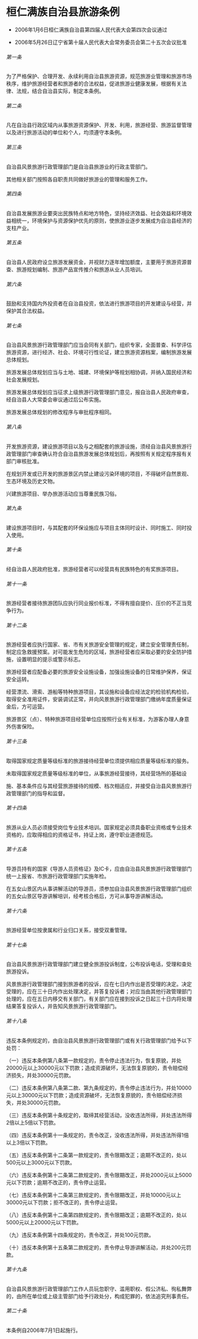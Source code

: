 # 桓仁满族自治县旅游条例

- 2006年1月6日桓仁满族自治县第四届人民代表大会第四次会议通过

- 2006年5月26日辽宁省第十届人民代表大会常务委员会第二十五次会议批准

<!-- INFO END -->

###### 第一条

为了严格保护、合理开发、永续利用自治县旅游资源，规范旅游业管理和旅游市场秩序，维护旅游经营者和旅游者的合法权益，促进旅游业健康发展，根据有关法律、法规，结合自治县实际，制定本条例。

###### 第二条

凡在自治县行政区域内从事旅游资源保护、开发、利用，旅游经营、旅游监督管理以及进行旅游活动的单位和个人，均须遵守本条例。

###### 第三条

自治县风景旅游行政管理部门是自治县旅游业的行政主管部门。

其他相关部门按照各自职责共同做好旅游业的管理和服务工作。

###### 第四条

自治县发展旅游业要突出民族特点和地方特色，坚持经济效益、社会效益和环境效益相统一，环境保护与资源保护优先的原则，使旅游业逐步发展成为自治县经济的支柱产业。

###### 第五条

自治县人民政府设立旅游发展资金，并视财力逐年增加额度，主要用于旅游资源普查、旅游规划编制、旅游产品宣传推介和旅游从业人员培训。

###### 第六条

鼓励和支持国内外投资者在自治县投资，依法进行旅游项目的开发建设与经营，并保护其合法权益。

###### 第七条

自治县风景旅游行政管理部门应当会同有关部门，组织专家，全面普查、科学评估旅游资源，进行经济、社会、环境可行性论证，建立旅游资源档案，编制旅游发展总体规划。

旅游发展总体规划应当与土地、城建、环境保护等规划相协调，并纳入国民经济和社会发展规划。

旅游发展总体规划应当征求上级旅游行政管理部门意见，报自治县人民政府审查，经自治县人大常委会审议通过后公布实施。

旅游发展总体规划的修改程序与审批程序相同。

###### 第八条

开发旅游资源，建设旅游项目以及与之相配套的旅游设施，须经自治县风景旅游行政管理部门审查确认符合自治县旅游发展总体规划后，再按照有关规定程序报有关部门审核批准。

在规划开发或已开发的旅游景区内禁止建设污染环境的项目，不得破坏自然景观、生态环境及历史文物。

兴建旅游项目、举办旅游活动应当尊重民族习俗。

###### 第九条

建设旅游项目时，与其配套的环保设施应与项目主体同时设计、同时施工、同时投入使用。

###### 第十条

经自治县人民政府批准，旅游经营者可以经营具有民族特色的有奖旅游项目。

###### 第十一条

旅游经营者接待旅游团队应执行同业报价标准，不得有擅自提价、压价的不正当竞争行为。

###### 第十二条

旅游经营者应执行国家、省、市有关旅游安全管理的规定，建立安全管理责任制，制定应急救援预案。对可能发生危险的区域，旅游经营者应采取必要的安全防护措施，设置明显的提示或警示标志。

旅游经营者应配备必要的旅游安全设施设备，加强设施设备的日常维护保养，保证安全运转。

经营漂流、滑索、游船等特种旅游项目，其设施和设备应经法定的检验机构检验，取得安全准用证件，安装调试正常，并向风景旅游行政管理部门缴纳年度质量保证金后，方可运营。

旅游景区（点）、特种旅游项目经营单位应按照行业有关标准，为游客办理人身意外伤害保险。

###### 第十三条

取得国家规定质量等级标准的旅游接待经营单位须提供相应质量等级标准的服务。

未取得国家规定质量等级标准的单位，从事旅游经营接待，其经营场所的基础设

施、基本条件应与其经营旅游接待的规模、档次相适应，并接受自治县风景旅游行政管理部门的指导和监督。

###### 第十四条

旅游从业人员必须接受岗位专业技术培训。国家规定必须具备职业资格或专业技术资格的，应取得相应的资格证书，持证上岗，遵守职业道德规范。

###### 第十五条

导游员持有的国家《导游人员资格证》及IC卡，应由自治县风景旅游行政管理部门统一上报省、市旅游行政管理部门实施年检。

在五女山景区内从事讲解活动的导游员，须参加自治县风景旅游行政管理部门组织的五女山景区导游讲解培训，经考核合格后，方可从事导游讲解活动。

###### 第十六条

旅游经营单位按隶属和行业归口关系，接受双重管理。

###### 第十七条

自治县风景旅游行政管理部门建立健全旅游投诉制度，公布投诉电话，受理和查处旅游投诉。

风景旅游行政管理部门接到旅游者的投诉，应在七日内作出是否受理的决定。决定受理的，应在三十日内作出处理决定，并答复投诉者；对应当由其他行政管理部门处理的，应在五日内移交有关部门，有关部门应在接到投诉之日起三十日内将处理结果答复投诉人，并告知风景旅游行政管理部门。

###### 第十八条

违反本条例规定的，由自治县风景旅游行政管理部门或有关行政管理部门给予以下处罚：

（一）违反本条例第八条第一款规定的，责令停止违法行为，恢复原貌，并处20000元以上30000元以下罚款；造成资源破坏，无法恢复原貌的，责令赔偿经济损失，并处30000元罚款。

（二）违反本条例第八条第二款、第九条规定的，责令停止违法行为，并处10000元以上30000元以下罚款；造成资源破坏，无法恢复原貌的，责令赔偿经济损失，并处30000元罚款。

（三）违反本条例第十条规定的，取缔其经营活动，没收违法所得，并处违法所得2倍以上5倍以下罚款。

（四）违反本条例第十一条规定的，责令改正，没收违法所得，并处违法所得1倍以上3倍以下罚款。

（五）违反本条例第十二条第一款规定的，责令限期改正；逾期不改正的，处以500元以上3000元以下罚款。

（六）违反本条例第十二条第二款规定的，责令限期改正，并处2000元以上5000元以下罚款；逾期不改正的，责令停止运营。

（七）违反本条例第十二条第三款规定的，责令限期改正，并处10000元以上30000元以下罚款；拒不改正的，责令停止运营。

（八）违反本条例第十二条第四款规定的，责令限期改正；逾期不改正的，处以5000元以上20000元以下罚款。

（九）违反本条例第十四条规定的，责令改正，并处100元罚款。

（十）违反本条例第十五条第二款规定的，责令停止导游讲解活动，并处200元罚款。

###### 第十九条

自治县风景旅游行政管理部门工作人员玩忽职守、滥用职权、假公济私、徇私舞弊的，由所在单位或上级主管部门给予行政处分，构成犯罪的，依法追究刑事责任。

###### 第二十条

本条例自2006年7月1日起施行。
